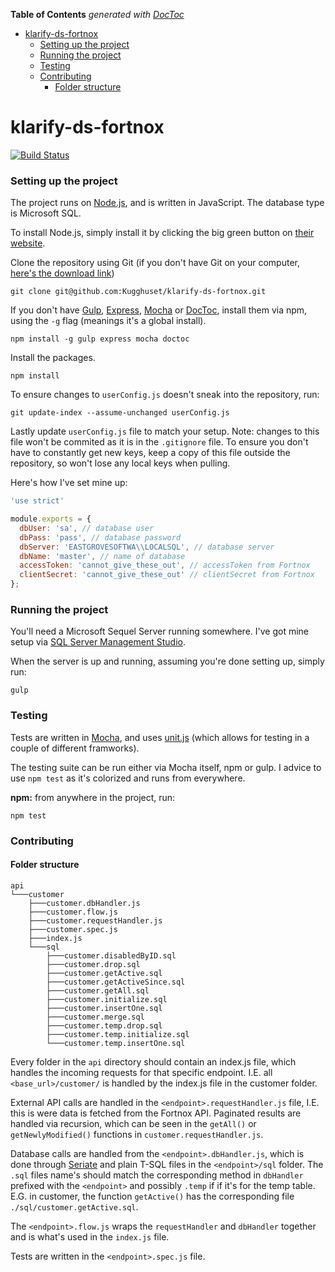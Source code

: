 <!-- START doctoc generated TOC please keep comment here to allow auto update -->
<!-- DON'T EDIT THIS SECTION, INSTEAD RE-RUN doctoc TO UPDATE -->
**Table of Contents**  *generated with [DocToc](https://github.com/thlorenz/doctoc)*

- [klarify-ds-fortnox](#klarify-ds-fortnox)
    - [Setting up the project](#setting-up-the-project)
    - [Running the project](#running-the-project)
    - [Testing](#testing)
    - [Contributing](#contributing)
      - [Folder structure](#folder-structure)

<!-- END doctoc generated TOC please keep comment here to allow auto update -->

# klarify-ds-fortnox 

[![Build Status](https://travis-ci.org/Kugghuset/klarify-ds-fortnox.svg)](https://travis-ci.org/Kugghuset/klarify-ds-fortnox)

### Setting up the project

The project runs on [Node.js](https://nodejs.org/en/), and is written in JavaScript. The database type is Microsoft SQL.

To install Node.js, simply install it by clicking the big green button on [their website](https://nodejs.org/en/).

Clone the repository using Git (if you don't have Git on your computer, [here's the download link](https://git-scm.com/download))

```
git clone git@github.com:Kugghuset/klarify-ds-fortnox.git
```

If you don't have [Gulp](http://gulpjs.com/), [Express](http://expressjs.com/), [Mocha](http://mochajs.org/) or [DocToc](https://github.com/thlorenz/doctoc), install them via npm, using the `-g` flag (meanings it's a global install).

```
npm install -g gulp express mocha doctoc
```

Install the packages.

```
npm install
```

To ensure changes to `userConfig.js` doesn't sneak into the repository, run: 

```
git update-index --assume-unchanged userConfig.js
```

Lastly update `userConfig.js` file to match your setup.
Note: changes to this file won't be commited as it is in the `.gitignore` file. To ensure you don't have to constantly get new keys, keep a copy of this file outside the repository, so won't lose any local keys when pulling.

Here's how I've set mine up:

```javascript
'use strict'

module.exports = {
  dbUser: 'sa', // database user
  dbPass: 'pass', // database password
  dbServer: 'EASTGROVESOFTWA\\LOCALSQL', // database server
  dbName: 'master', // name of database
  accessToken: 'cannot_give_these_out', // accessToken from Fortnox
  clientSecret: 'cannot_give_these_out' // clientSecret from Fortnox
};
```


### Running the project

You'll need a Microsoft Sequel Server running somewhere. I've got mine setup via [SQL Server Management Studio](https://msdn.microsoft.com/library/mt238290.aspx).

When the server is up and running, assuming you're done setting up, simply run:

```
gulp
```

### Testing

Tests are written in [Mocha](http://mochajs.org/), and uses [unit.js](http://unitjs.com/) (which allows for testing in a couple of different framworks).

The testing suite can be run either via Mocha itself, npm or gulp. I advice to use `npm test` as it's colorized and runs from everywhere.

**npm:** from anywhere in the project, run:
```
npm test
```

### Contributing

#### Folder structure

```
api
└───customer
    ├───customer.dbHandler.js
    ├───customer.flow.js
    ├───customer.requestHandler.js
    ├───customer.spec.js
    ├───index.js
    └───sql
        ├───customer.disabledByID.sql
        ├───customer.drop.sql
        ├───customer.getActive.sql
        ├───customer.getActiveSince.sql
        ├───customer.getAll.sql
        ├───customer.initialize.sql
        ├───customer.insertOne.sql
        ├───customer.merge.sql
        ├───customer.temp.drop.sql
        ├───customer.temp.initialize.sql
        └───customer.temp.insertOne.sql
```

Every folder in the `api` directory should contain an index.js file, which handles the incoming requests for that specific endpoint. I.E. all `<base_url>/customer/` is handled by the index.js file in the customer folder.

External API calls are handled in the `<endpoint>.requestHandler.js` file, I.E. this is were data is fetched from the Fortnox API. Paginated results are handled via recursion, which can be seen in the `getAll()` or `getNewlyModified()` functions in `customer.requestHandler.js`.

Database calls are handled from the `<endpoint>.dbHandler.js`, which is done through [Seriate](https://github.com/LeanKit-Labs/seriate) and plain T-SQL files in the `<endpoint>/sql` folder. The `.sql` files name's should match the corresponding method in `dbHandler` prefixed with the `<endpoint>` and possibly `.temp` if if it's for the temp table. E.G. in customer, the function `getActive()` has the corresponding file `./sql/customer.getActive.sql`.

The `<endpoint>.flow.js` wraps the `requestHandler` and `dbHandler` together and is what's used in the `index.js` file.

Tests are written in the `<endpoint>.spec.js` file.
